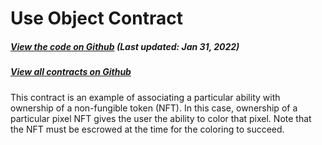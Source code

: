 # Use Object Contract

<Zoe-Version/>

##### [View the code on Github](https://github.com/Agoric/agoric-sdk/blob/4e0aece631d8310c7ab8ef3f46fad8981f64d208/packages/zoe/test/unitTests/contracts/useObjExample.js) (Last updated: Jan 31, 2022)
##### [View all contracts on Github](https://github.com/Agoric/agoric-sdk/tree/master/packages/zoe/src/contracts)

This contract is an example of associating a particular ability
with ownership of a non-fungible token (NFT). In this case, ownership
of a particular pixel NFT gives the user the ability to color that
pixel. Note that the NFT must be escrowed at the time for the coloring
to succeed.
